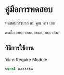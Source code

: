# คู่มือการทดสอบ

ทดสอบการบวก ลบ คูณ หาร เลข

อะเฮือกกกกกกกกกกกกกกกกกกกก

## วิธีการใช้งาน

วิธีการ Require Module

```js
const xxxxxxx
```